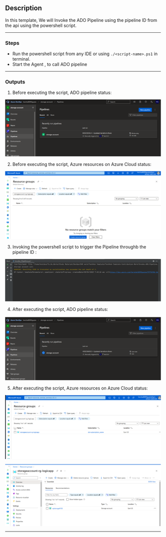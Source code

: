 ## Description

In this template, We will Invoke the ADO Pipeline using the pipeline ID from the api using the powershell script.

---

### Steps

* Run the powershell script from any IDE or using `./<script-name>.ps1` in terminal.
* Start the Agent , to call ADO pipeline 

---

### Outputs

1. Before executing the script, ADO pipeline status:

![Pipeline-Before.png](assets/Pipeline-Before.png)

2. Before executing the script, Azure resources on Azure Cloud status:

![resource-group-before.png](assets/resource-group-before.png)

3. Invoking the powershell script to trigger the Pipeline throughb the pipeline ID :

![Invoke-script.png](assets/Invoke-script.png)

4. After executing the script, ADO pipeline status:

![Pipeline-after.png](assets/Pipeline-after.png)

5. After executing the script, Azure resources on Azure Cloud status:

![resource-group-after.png](assets/resource-group-after.png)


![resource-group-after-2.png](assets/resource-group-after-2.png)

---